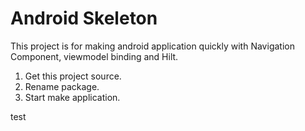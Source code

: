 Android Skeleton
=======================================

This project is for making android application quickly with Navigation Component, viewmodel binding and Hilt.

1. Get this project source.
2. Rename package.
3. Start make application.

test
